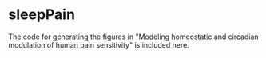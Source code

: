# sleepPain
The code for generating the figures in "Modeling homeostatic and circadian modulation of human pain sensitivity" is included here. 
